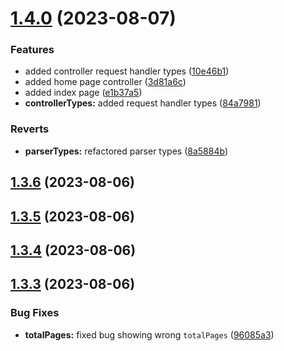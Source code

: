 # [1.4.0](https://github.com/ghoshRitesh12/zoro.to-api/compare/v1.3.6...v1.4.0) (2023-08-07)


### Features

* added controller request handler types ([10e46b1](https://github.com/ghoshRitesh12/zoro.to-api/commit/10e46b1002dcbbed5202936f1028fae550d9f765))
* added home page controller ([3d81a6c](https://github.com/ghoshRitesh12/zoro.to-api/commit/3d81a6c422ac4efd957961d190d7638ab0695062))
* added index page ([e1b37a5](https://github.com/ghoshRitesh12/zoro.to-api/commit/e1b37a5b5ee16632e6b32e72e65f6420492e27bc))
* **controllerTypes:** added request handler types ([84a7981](https://github.com/ghoshRitesh12/zoro.to-api/commit/84a79810c358dece1b3bd2b013a2d788ec100f44))


### Reverts

* **parserTypes:** refactored parser types ([8a5884b](https://github.com/ghoshRitesh12/zoro.to-api/commit/8a5884b75288ca6fa5870bc026b23d23e1625ebe))



## [1.3.6](https://github.com/ghoshRitesh12/zoro.to-api/compare/v1.3.5...v1.3.6) (2023-08-06)



## [1.3.5](https://github.com/ghoshRitesh12/zoro.to-api/compare/v1.3.4...v1.3.5) (2023-08-06)



## [1.3.4](https://github.com/ghoshRitesh12/zoro.to-api/compare/v1.3.3...v1.3.4) (2023-08-06)



## [1.3.3](https://github.com/ghoshRitesh12/zoro.to-api/compare/v1.3.2...v1.3.3) (2023-08-06)


### Bug Fixes

* **totalPages:** fixed bug showing wrong `totalPages` ([96085a3](https://github.com/ghoshRitesh12/zoro.to-api/commit/96085a32b1aa8f882464da2a47218997b26b8145))




